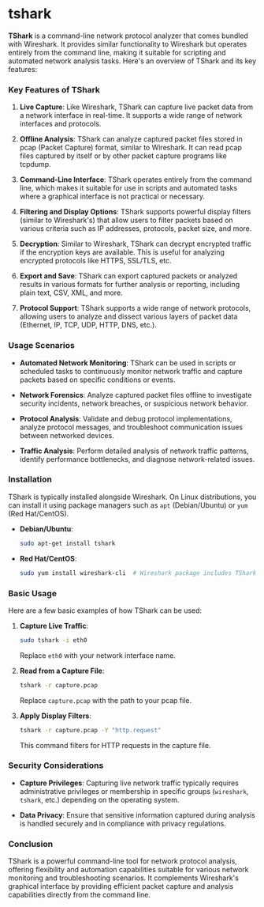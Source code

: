 # tshark

**TShark** is a command-line network protocol analyzer that comes bundled with Wireshark. It provides similar functionality to Wireshark but operates entirely from the command line, making it suitable for scripting and automated network analysis tasks. Here's an overview of TShark and its key features:

### Key Features of TShark

1. **Live Capture**: Like Wireshark, TShark can capture live packet data from a network interface in real-time. It supports a wide range of network interfaces and protocols.

2. **Offline Analysis**: TShark can analyze captured packet files stored in pcap (Packet Capture) format, similar to Wireshark. It can read pcap files captured by itself or by other packet capture programs like tcpdump.

3. **Command-Line Interface**: TShark operates entirely from the command line, which makes it suitable for use in scripts and automated tasks where a graphical interface is not practical or necessary.

4. **Filtering and Display Options**: TShark supports powerful display filters (similar to Wireshark's) that allow users to filter packets based on various criteria such as IP addresses, protocols, packet size, and more.

5. **Decryption**: Similar to Wireshark, TShark can decrypt encrypted traffic if the encryption keys are available. This is useful for analyzing encrypted protocols like HTTPS, SSL/TLS, etc.

6. **Export and Save**: TShark can export captured packets or analyzed results in various formats for further analysis or reporting, including plain text, CSV, XML, and more.

7. **Protocol Support**: TShark supports a wide range of network protocols, allowing users to analyze and dissect various layers of packet data (Ethernet, IP, TCP, UDP, HTTP, DNS, etc.).

### Usage Scenarios

- **Automated Network Monitoring**: TShark can be used in scripts or scheduled tasks to continuously monitor network traffic and capture packets based on specific conditions or events.

- **Network Forensics**: Analyze captured packet files offline to investigate security incidents, network breaches, or suspicious network behavior.

- **Protocol Analysis**: Validate and debug protocol implementations, analyze protocol messages, and troubleshoot communication issues between networked devices.

- **Traffic Analysis**: Perform detailed analysis of network traffic patterns, identify performance bottlenecks, and diagnose network-related issues.

### Installation

TShark is typically installed alongside Wireshark. On Linux distributions, you can install it using package managers such as `apt` (Debian/Ubuntu) or `yum` (Red Hat/CentOS).

- **Debian/Ubuntu**:

  ```bash
  sudo apt-get install tshark
  ```

- **Red Hat/CentOS**:

  ```bash
  sudo yum install wireshark-cli  # Wireshark package includes TShark
  ```

### Basic Usage

Here are a few basic examples of how TShark can be used:

1. **Capture Live Traffic**:

   ```bash
   sudo tshark -i eth0
   ```

   Replace `eth0` with your network interface name.

2. **Read from a Capture File**:

   ```bash
   tshark -r capture.pcap
   ```

   Replace `capture.pcap` with the path to your pcap file.

3. **Apply Display Filters**:

   ```bash
   tshark -r capture.pcap -Y "http.request"
   ```

   This command filters for HTTP requests in the capture file.

### Security Considerations

- **Capture Privileges**: Capturing live network traffic typically requires administrative privileges or membership in specific groups (`wireshark`, `tshark`, etc.) depending on the operating system.

- **Data Privacy**: Ensure that sensitive information captured during analysis is handled securely and in compliance with privacy regulations.

### Conclusion

TShark is a powerful command-line tool for network protocol analysis, offering flexibility and automation capabilities suitable for various network monitoring and troubleshooting scenarios. It complements Wireshark's graphical interface by providing efficient packet capture and analysis capabilities directly from the command line.
